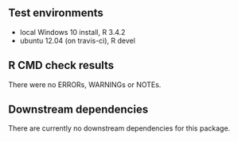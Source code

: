 ## Test environments
* local Windows 10 install, R 3.4.2
* ubuntu 12.04 (on travis-ci), R devel

## R CMD check results
There were no ERRORs, WARNINGs or NOTEs.

## Downstream dependencies
There are currently no downstream dependencies for this package.
